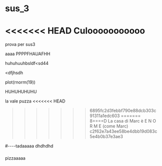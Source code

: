 # sus_3
<<<<<<< HEAD
Culooooooooooo
=======
prova per sus3



aaaa
PPPPFHAUAFHH


huhuhuuhbsldf<sd44

<dfjhsdh

plot(rnorm(19))

HUHUHUHUHU

la vale puzza
<<<<<<< HEAD
>>>>>>> 6895fc2d3febbf790e88dcb303c91311a1edc603
=======
8====D
La casa di Marc è E N O R M E (come Marc)
>>>>>>> c2f62e7a43ee58be4dbb19d083c5e4b0b37e3ae3

#----tadaaaaa
dhdhdhd

###

pizzaaaaa
